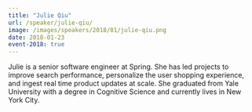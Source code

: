 ```yaml
---
title: "Julie Qiu"
url: /speaker/julie-qiu/
image: /images/speakers/2018/01/julie-qiu.png
date: 2018-01-23
event-2018: true
---
```


Julie is a senior software engineer at Spring. She has led projects to improve search performance, personalize the user shopping experience, and ingest real time product updates at scale. She graduated from Yale University with a degree in Cognitive Science and currently lives in New York City.